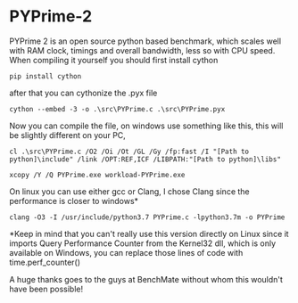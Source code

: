 # PYPrime-2
PYPrime 2 is an open source python based benchmark, which scales well with RAM clock, timings and overall bandwidth, less so with CPU speed.
When compiling it yourself you should first install cython

    pip install cython 
  
after that you can cythonize the .pyx file
  
    cython --embed -3 -o .\src\PYPrime.c .\src\PYPrime.pyx 
    
Now you can compile the file, on windows use something like this, this will be slightly different on your PC, 

    cl .\src\PYPrime.c /O2 /Oi /Ot /GL /Gy /fp:fast /I "[Path to python]\include" /link /OPT:REF,ICF /LIBPATH:"[Path to python]\libs"

    xcopy /Y /Q PYPrime.exe workload-PYPrime.exe
    
On linux you can use either gcc or Clang, I chose Clang since the performance is closer to windows*
    
    clang -O3 -I /usr/include/python3.7 PYPrime.c -lpython3.7m -o PYPrime
    
    
    
    
*Keep in mind that you can't really use this version directly on Linux since it imports Query Performance Counter from the Kernel32 dll, which is only available on Windows, you can replace those lines of code with time.perf_counter()


A huge thanks goes to the guys at BenchMate without whom this wouldn't have been possible!

